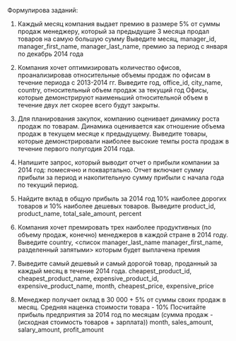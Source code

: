 Формулирова заданий:

1. Каждый месяц компания выдает премию в размере 5% от суммы продаж менеджеру, который за предыдущие 3 месяца продал товаров на самую большую сумму
Выведите месяц, manager_id, manager_first_name, manager_last_name, премию за период с января по декабрь 2014 года

2. Компания хочет оптимизировать количество офисов, проанализировав относительные объемы продаж по офисам в течение периода с 2013-2014 гг.
Выведите год, office_id, city_name, country, относительный объем продаж за текущий год
Офисы, которые демонстрируют наименьший относительной объем в течение двух лет скорее всего будут закрыты.

3. Для планирования закупок, компанию оценивает динамику роста продаж по товарам.
Динамика оценивается как отношение объема продаж в текущем месяце к предыдущему.
Выведите товары, которые демонстрировали наиболее высокие темпы роста продаж в течение первого полугодия 2014 года.

4. Напишите запрос, который выводит отчет о прибыли компании за 2014 год: помесячно и поквартально.
Отчет включает сумму прибыли за период и накопительную сумму прибыли с начала года по текущий период.

5. Найдите вклад в общую прибыль за 2014 год 10% наиболее дорогих товаров и 10% наиболее дешевых товаров.
Выведите product_id, product_name, total_sale_amount, percent

6. Компания хочет премировать трех наиболее продуктивных (по объему продаж, конечно) менеджеров в каждой стране в 2014 году.
Выведите country, <список manager_last_name manager_first_name, разделенный запятыми> которым будет выплачена премия

7. Выведите самый дешевый и самый дорогой товар, проданный за каждый месяц в течение 2014 года.
cheapest_product_id, cheapest_product_name, expensive_product_id, expensive_product_name, month, cheapest_price, expensive_price

8. Менеджер получает оклад в 30 000 + 5% от суммы своих продаж в месяц. Средняя наценка стоимости товара - 10%
Посчитайте прибыль предприятия за 2014 год по месяцам (сумма продаж - (исходная стоимость товаров + зарплата))
month, sales_amount, salary_amount, profit_amount
